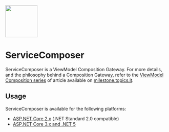 <img src="/assets/ServiceComposer.png" width="100" />

# ServiceComposer

ServiceComposer is a ViewModel Composition Gateway. For more details, and the philosophy behind a Composition Gateway, refer to the [ViewModel Composition series](https://milestone.topics.it/categories/view-model-composition) of article available on [milestone.topics.it](https://milestone.topics.it/).

## Usage

ServiceComposer is available for the following platforms:

- [ASP.NET Core 2.x](/docs/mdsource/asp-net-core-2x) (.NET Standard 2.0 compatible)
- [ASP.NET Core 3.x and .NET 5](/docs/mdsource/asp-net-core-3x)
